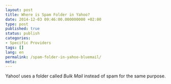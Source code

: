 ```yaml
---
layout: post
title: Where is Spam Folder in Yahoo?
date: 2014-12-03 09:46:00.000000000 +02:00
type: post
published: true
status: publish
categories:
- Specific Providers
tags: []
lang: en
permalink: /spam-folder-in-yahoo-bluemail/
meta:
---
```


Yahoo! uses a folder called *Bulk Mail* instead of spam for the same purpose.